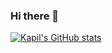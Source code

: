 ### Hi there 👋


[![Kapil's GitHub stats](https://github-readme-stats.vercel.app/api?username=KapilM26)](https://github.com/anuraghazra/github-readme-stats)
<!--
**KapilM26/KapilM26** is a ✨ _special_ ✨ repository because its `README.md` (this file) appears on your GitHub profile.

Here are some ideas to get you started:

- 🔭 I’m currently working on ...
- 🌱 I’m currently learning ...
- 👯 I’m looking to collaborate on ...
- 🤔 I’m looking for help with ...
- 💬 Ask me about ...
- 📫 How to reach me: ...
- 😄 Pronouns: ...
- ⚡ Fun fact: ...
-->
